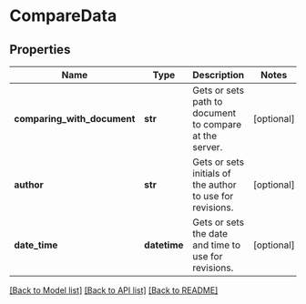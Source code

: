 # CompareData

## Properties
Name | Type | Description | Notes
------------ | ------------- | ------------- | -------------
**comparing_with_document** | **str** | Gets or sets path to document to compare at the server. | [optional] 
**author** | **str** | Gets or sets initials of the author to use for revisions. | [optional] 
**date_time** | **datetime** | Gets or sets the date and time to use for revisions.              | [optional] 

[[Back to Model list]](../README.md#documentation-for-models) [[Back to API list]](../README.md#documentation-for-api-endpoints) [[Back to README]](../README.md)

